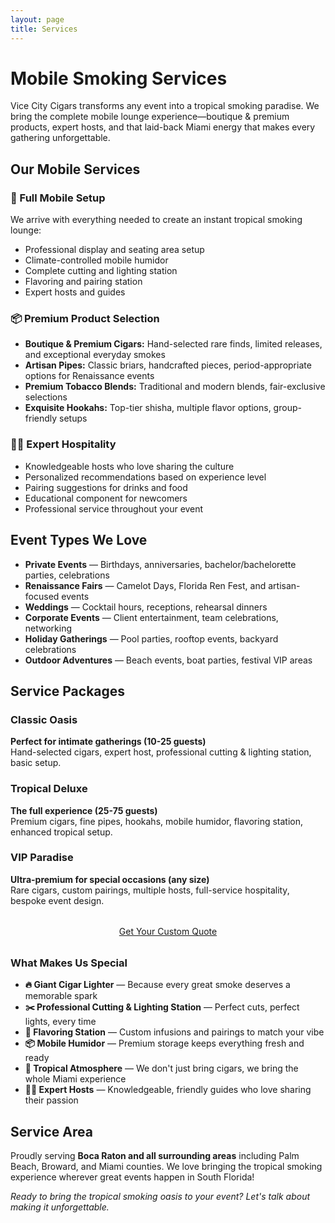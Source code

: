 ```yaml
---
layout: page
title: Services
---
```


# Mobile Smoking Services

Vice City Cigars transforms any event into a tropical smoking paradise. We bring the complete mobile lounge experience—boutique & premium products, expert hosts, and that laid-back Miami energy that makes every gathering unforgettable.

## Our Mobile Services

### 🚐 Full Mobile Setup
We arrive with everything needed to create an instant tropical smoking lounge:
- Professional display and seating area setup
- Climate-controlled mobile humidor
- Complete cutting and lighting station
- Flavoring and pairing station
- Expert hosts and guides

### 📦 Premium Product Selection
- **Boutique & Premium Cigars:** Hand-selected rare finds, limited releases, and exceptional everyday smokes
- **Artisan Pipes:** Classic briars, handcrafted pieces, period-appropriate options for Renaissance events
- **Premium Tobacco Blends:** Traditional and modern blends, fair-exclusive selections
- **Exquisite Hookahs:** Top-tier shisha, multiple flavor options, group-friendly setups

### 👨‍🎓 Expert Hospitality
- Knowledgeable hosts who love sharing the culture
- Personalized recommendations based on experience level
- Pairing suggestions for drinks and food
- Educational component for newcomers
- Professional service throughout your event

## Event Types We Love
- **Private Events** — Birthdays, anniversaries, bachelor/bachelorette parties, celebrations
- **Renaissance Fairs** — Camelot Days, Florida Ren Fest, and artisan-focused events
- **Weddings** — Cocktail hours, receptions, rehearsal dinners
- **Corporate Events** — Client entertainment, team celebrations, networking
- **Holiday Gatherings** — Pool parties, rooftop events, backyard celebrations
- **Outdoor Adventures** — Beach events, boat parties, festival VIP areas

## Service Packages

<div class="event-cards">
  <div class="event-card">
    <h3>Classic Oasis</h3>
    <p><strong>Perfect for intimate gatherings (10-25 guests)</strong><br>
    Hand-selected cigars, expert host, professional cutting & lighting station, basic setup.</p>
  </div>
  <div class="event-card">
    <h3>Tropical Deluxe</h3>
    <p><strong>The full experience (25-75 guests)</strong><br>
    Premium cigars, fine pipes, hookahs, mobile humidor, flavoring station, enhanced tropical setup.</p>
  </div>
  <div class="event-card">
    <h3>VIP Paradise</h3>
    <p><strong>Ultra-premium for special occasions (any size)</strong><br>
    Rare cigars, custom pairings, multiple hosts, full-service hospitality, bespoke event design.</p>
  </div>
</div>

<p style="text-align: center; margin: 2rem 0;">
  <a class="btn btn-primary" href="{{ '/contact' | relative_url }}">Get Your Custom Quote</a>
</p>

### What Makes Us Special
- **🔥 Giant Cigar Lighter** — Because every great smoke deserves a memorable spark
- **✂️ Professional Cutting & Lighting Station** — Perfect cuts, perfect lights, every time
- **🍹 Flavoring Station** — Custom infusions and pairings to match your vibe
- **📦 Mobile Humidor** — Premium storage keeps everything fresh and ready
- **🌴 Tropical Atmosphere** — We don't just bring cigars, we bring the whole Miami experience
- **👨‍🍳 Expert Hosts** — Knowledgeable, friendly guides who love sharing their passion

## Service Area
Proudly serving **Boca Raton and all surrounding areas** including Palm Beach, Broward, and Miami counties. We love bringing the tropical smoking experience wherever great events happen in South Florida!

*Ready to bring the tropical smoking oasis to your event? Let's talk about making it unforgettable.*
